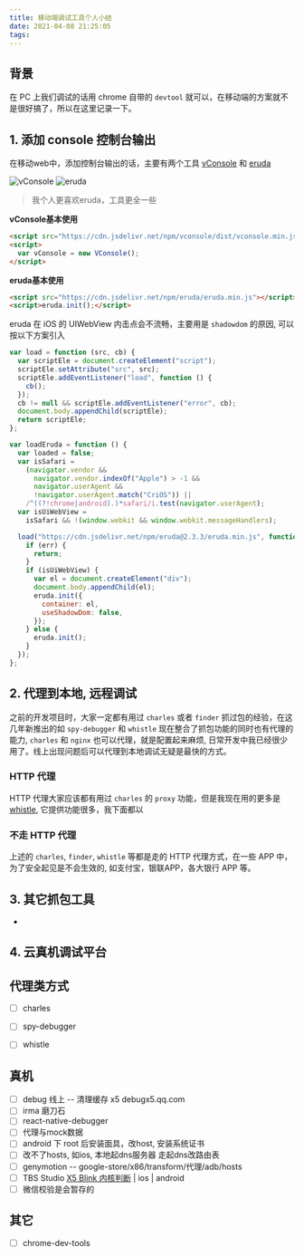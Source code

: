 ```yaml
---
title: 移动端调试工具个人小结
date: 2021-04-08 21:25:05
tags:
---
```


## 背景

在 PC 上我们调试的话用 chrome 自带的 `devtool` 就可以，在移动端的方案就不是很好搞了，所以在这里记录一下。

## 1. 添加 console 控制台输出

在移动web中，添加控制台输出的话，主要有两个工具 [vConsole](https://github.com/Tencent/vConsole) 和 [eruda](https://github.com/liriliri/eruda)

![vConsole](https://github.com/Tencent/vConsole/raw/dev/example/snapshot/panel_log.jpg)
![eruda](https://github.com/liriliri/eruda/raw/master/doc/screenshot.jpg)

> 我个人更喜欢eruda，工具更全一些

**vConsole基本使用**

```html
<script src="https://cdn.jsdelivr.net/npm/vconsole/dist/vconsole.min.js"></script>
<script>
  var vConsole = new VConsole();
</script>
```

**eruda基本使用**

```html
<script src="https://cdn.jsdelivr.net/npm/eruda/eruda.min.js"></script>
<script>eruda.init();</script>
```

eruda 在 iOS 的 UIWebView 内击点会不流畅，主要用是 `shadowdom` 的原因, 可以按以下方案引入

```js
var load = function (src, cb) {
  var scriptEle = document.createElement("script");
  scriptEle.setAttribute("src", src);
  scriptEle.addEventListener("load", function () {
    cb();
  });
  cb != null && scriptEle.addEventListener("error", cb);
  document.body.appendChild(scriptEle);
  return scriptEle;
};

var loadEruda = function () {
  var loaded = false;
  var isSafari =
    (navigator.vendor &&
      navigator.vendor.indexOf("Apple") > -1 &&
      navigator.userAgent &&
      !navigator.userAgent.match("CriOS")) ||
    /^((?!chrome|android).)*safari/i.test(navigator.userAgent);
  var isUiWebView =
    isSafari && !(window.webkit && window.webkit.messageHandlers);

  load("https://cdn.jsdelivr.net/npm/eruda@2.3.3/eruda.min.js", function (err) {
    if (err) {
      return;
    }
    if (isUiWebView) {
      var el = document.createElement("div");
      document.body.appendChild(el);
      eruda.init({
        container: el,
        useShadowDom: false,
      });
    } else {
      eruda.init();
    }
  });
};
```

## 2. 代理到本地, 远程调试

之前的开发项目时，大家一定都有用过 `charles` 或者 `finder` 抓过包的经验，在这几年新推出的如 `spy-debugger` 和 `whistle` 现在整合了抓包功能的同时也有代理的能力, `charles` 和 `nginx` 也可以代理，就是配置起来麻烦, 日常开发中我已经很少用了。线上出现问题后可以代理到本地调试无疑是最快的方式。

### HTTP 代理

HTTP 代理大家应该都有用过 `charles` 的 `proxy` 功能，但是我现在用的更多是 [whistle](https://wproxy.org/whistle/), 它提供功能很多，我下面都以


### 不走 HTTP 代理

上述的 `charles`, `finder`, `whistle` 等都是走的 HTTP 代理方式，在一些 APP 中，为了安全起见是不会生效的, 如支付宝，银联APP，各大银行 APP 等。

## 3. 其它抓包工具

- 

## 4. 云真机调试平台

## 代理类方式

- [ ] charles
- [ ] spy-debugger
- [ ] whistle


## 真机

- [ ] debug 线上 -- 清理缓存 x5 debugx5.qq.com
- [ ] irma 磨刀石
- [ ] react-native-debugger
- [ ] 代理与mock数据
- [ ] android 下 root 后安装面具，改host, 安装系统证书
- [ ] 改不了hosts, 如ios, 本地起dns服务器 走起dns改路由表
- [ ] genymotion -- google-store/x86/transform/代理/adb/hosts
- [ ] TBS Studio [X5 Blink 内核判断](http://res.imtt.qq.com/tbs_inspect/x5-debug.html) | ios | android 
- [ ] 微信校验是会暂存的

## 其它

- [ ] chrome-dev-tools


